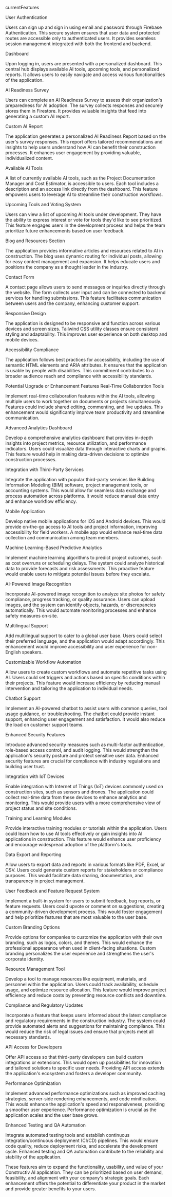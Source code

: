 currentFeatures

User Authentication

Users can sign up and sign in using email and password through Firebase Authentication. This secure system ensures that user data and protected routes are accessible only to authenticated users. It provides seamless session management integrated with both the frontend and backend.

Dashboard

Upon logging in, users are presented with a personalized dashboard. This central hub displays available AI tools, upcoming tools, and personalized reports. It allows users to easily navigate and access various functionalities of the application.

AI Readiness Survey

Users can complete an AI Readiness Survey to assess their organization's preparedness for AI adoption. The survey collects responses and securely stores them in Firestore. It provides valuable insights that feed into generating a custom AI report.

Custom AI Report

The application generates a personalized AI Readiness Report based on the user's survey responses. This report offers tailored recommendations and insights to help users understand how AI can benefit their construction processes. It enhances user engagement by providing valuable, individualized content.

Available AI Tools

A list of currently available AI tools, such as the Project Documentation Manager and Cost Estimator, is accessible to users. Each tool includes a description and an access link directly from the dashboard. This feature empowers users to leverage AI to streamline their construction workflows.

Upcoming Tools and Voting System

Users can view a list of upcoming AI tools under development. They have the ability to express interest or vote for tools they'd like to see prioritized. This feature engages users in the development process and helps the team prioritize future enhancements based on user feedback.

Blog and Resources Section

The application provides informative articles and resources related to AI in construction. The blog uses dynamic routing for individual posts, allowing for easy content management and expansion. It helps educate users and positions the company as a thought leader in the industry.

Contact Form

A contact page allows users to send messages or inquiries directly through the website. The form collects user input and can be connected to backend services for handling submissions. This feature facilitates communication between users and the company, enhancing customer support.

Responsive Design

The application is designed to be responsive and function across various devices and screen sizes. Tailwind CSS utility classes ensure consistent styling and adaptability. This improves user experience on both desktop and mobile devices.

Accessibility Compliance

The application follows best practices for accessibility, including the use of semantic HTML elements and ARIA attributes. It ensures that the application is usable by people with disabilities. This commitment contributes to a broader audience reach and compliance with accessibility standards.

Potential Upgrade or Enhancement Features
Real-Time Collaboration Tools

Implement real-time collaboration features within the AI tools, allowing multiple users to work together on documents or projects simultaneously. Features could include shared editing, commenting, and live updates. This enhancement would significantly improve team productivity and streamline communication.

Advanced Analytics Dashboard

Develop a comprehensive analytics dashboard that provides in-depth insights into project metrics, resource utilization, and performance indicators. Users could visualize data through interactive charts and graphs. This feature would help in making data-driven decisions to optimize construction processes.

Integration with Third-Party Services

Integrate the application with popular third-party services like Building Information Modeling (BIM) software, project management tools, or accounting systems. This would allow for seamless data exchange and process automation across platforms. It would reduce manual data entry and enhance workflow efficiency.

Mobile Application

Develop native mobile applications for iOS and Android devices. This would provide on-the-go access to AI tools and project information, improving accessibility for field workers. A mobile app would enhance real-time data collection and communication among team members.

Machine Learning-Based Predictive Analytics

Implement machine learning algorithms to predict project outcomes, such as cost overruns or scheduling delays. The system could analyze historical data to provide forecasts and risk assessments. This proactive feature would enable users to mitigate potential issues before they escalate.

AI-Powered Image Recognition

Incorporate AI-powered image recognition to analyze site photos for safety compliance, progress tracking, or quality assurance. Users can upload images, and the system can identify objects, hazards, or discrepancies automatically. This would automate monitoring processes and enhance safety measures on-site.

Multilingual Support

Add multilingual support to cater to a global user base. Users could select their preferred language, and the application would adapt accordingly. This enhancement would improve accessibility and user experience for non-English speakers.

Customizable Workflow Automation

Allow users to create custom workflows and automate repetitive tasks using AI. Users could set triggers and actions based on specific conditions within their projects. This feature would increase efficiency by reducing manual intervention and tailoring the application to individual needs.

Chatbot Support

Implement an AI-powered chatbot to assist users with common queries, tool usage guidance, or troubleshooting. The chatbot could provide instant support, enhancing user engagement and satisfaction. It would also reduce the load on customer support teams.

Enhanced Security Features

Introduce advanced security measures such as multi-factor authentication, role-based access control, and audit logging. This would strengthen the application's security posture and protect sensitive user data. Enhanced security features are crucial for compliance with industry regulations and building user trust.

Integration with IoT Devices

Enable integration with Internet of Things (IoT) devices commonly used on construction sites, such as sensors and drones. The application could collect real-time data from these devices to enhance analytics and monitoring. This would provide users with a more comprehensive view of project status and site conditions.

Training and Learning Modules

Provide interactive training modules or tutorials within the application. Users could learn how to use AI tools effectively or gain insights into AI applications in construction. This feature would enhance user proficiency and encourage widespread adoption of the platform's tools.

Data Export and Reporting

Allow users to export data and reports in various formats like PDF, Excel, or CSV. Users could generate custom reports for stakeholders or compliance purposes. This would facilitate data sharing, documentation, and transparency in project management.

User Feedback and Feature Request System

Implement a built-in system for users to submit feedback, bug reports, or feature requests. Users could upvote or comment on suggestions, creating a community-driven development process. This would foster engagement and help prioritize features that are most valuable to the user base.

Custom Branding Options

Provide options for companies to customize the application with their own branding, such as logos, colors, and themes. This would enhance the professional appearance when used in client-facing situations. Custom branding personalizes the user experience and strengthens the user's corporate identity.

Resource Management Tool

Develop a tool to manage resources like equipment, materials, and personnel within the application. Users could track availability, schedule usage, and optimize resource allocation. This feature would improve project efficiency and reduce costs by preventing resource conflicts and downtime.

Compliance and Regulatory Updates

Incorporate a feature that keeps users informed about the latest compliance and regulatory requirements in the construction industry. The system could provide automated alerts and suggestions for maintaining compliance. This would reduce the risk of legal issues and ensure that projects meet all necessary standards.

API Access for Developers

Offer API access so that third-party developers can build custom integrations or extensions. This would open up possibilities for innovation and tailored solutions to specific user needs. Providing API access extends the application's ecosystem and fosters a developer community.

Performance Optimization

Implement advanced performance optimizations such as improved caching strategies, server-side rendering enhancements, and code minification. This would enhance the application's speed and responsiveness, providing a smoother user experience. Performance optimization is crucial as the application scales and the user base grows.

Enhanced Testing and QA Automation

Integrate automated testing tools and establish continuous integration/continuous deployment (CI/CD) pipelines. This would ensure code quality, reduce deployment risks, and accelerate the development cycle. Enhanced testing and QA automation contribute to the reliability and stability of the application.

These features aim to expand the functionality, usability, and value of your Constructiv AI application. They can be prioritized based on user demand, feasibility, and alignment with your company's strategic goals. Each enhancement offers the potential to differentiate your product in the market and provide greater benefits to your users.